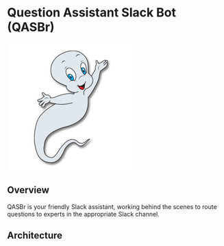 # Question Assistant Slack Bot (QASBr)

![QASBr](img/QASBr.png)

## Overview
QASBr is your friendly Slack assistant, working behind the scenes to route questions to experts in the appropriate Slack channel. 

## Architecture





